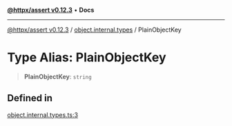 [**@httpx/assert v0.12.3**](../../README.md) • **Docs**

***

[@httpx/assert v0.12.3](../../README.md) / [object.internal.types](../README.md) / PlainObjectKey

# Type Alias: PlainObjectKey

> **PlainObjectKey**: `string`

## Defined in

[object.internal.types.ts:3](https://github.com/belgattitude/httpx/blob/74dc9cd764aa64a9b1889ffb70a7f65e9435af37/packages/assert/src/object.internal.types.ts#L3)
